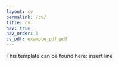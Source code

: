 ```yaml
---
layout: cv
permalink: /cv/
title: cv
nav: true
nav_order: 3
cv_pdf: example_pdf.pdf
---
```


This template can be found here: 
insert line 